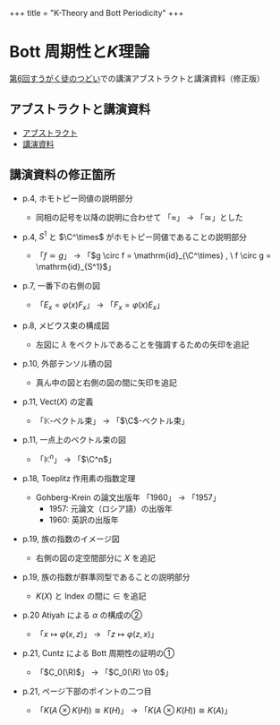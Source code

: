 +++
title = "K-Theory and Bott Periodicity"
+++

# Bott 周期性と$K$理論

[第6回すうがく徒のつどい](https://math-tsudoi.jp)での講演アブストラクトと講演資料（修正版）

## アブストラクトと講演資料

- [アブストラクト](https://math-tsudoi.jp/view-file/?name=Esquisse1102&file_number=1)
- [講演資料](https://math-tsudoi.jp/view-file/?name=Esquisse1102&file_number=3)



## 講演資料の修正箇所

- p.4, ホモトピー同値の説明部分
    - 同相の記号を以降の説明に合わせて 「$\approx$」 $\to$ 「$\cong$」とした

- p.4, $S^1$ と $\C^\times$ がホモトピー同値であることの説明部分
    - 「$f \simeq g$」 $\to$ 「$g \circ f = \mathrm{id}_{\C^\times}  , \ f \circ g = \mathrm{id}_{S^1}$」

- p.7, 一番下の右側の図
    - 「$E_x = \varphi(x)F_x$」 $\to$ 「$F_x = \varphi(x)E_x$」

- p.8, メビウス束の構成図
    - 左図に $\lambda$ をベクトルであることを強調するための矢印を追記

- p.10, 外部テンソル積の図
    - 真ん中の図と右側の図の間に矢印を追記

- p.11, $\mathrm{Vect}(X)$ の定義
    - 「$\mathbb{K}$-ベクトル束」 $\to$ 「$\C$-ベクトル束」

- p.11, 一点上のベクトル束の図
    - 「$\mathbb{K}^n$」 $\to$ 「$\C^n$」

- p.18, Toeplitz 作用素の指数定理
    - Gohberg-Krein の論文出版年 「1960」 $\to$ 「1957」
        - 1957: 元論文（ロシア語）の出版年
        - 1960: 英訳の出版年

- p.19, 族の指数のイメージ図
    - 右側の図の定空間部分に $X$ を追記

- p.19, 族の指数が群準同型であることの説明部分
    - $K(X)$ と $\mathrm{Index}$ の間に $\in$ を追記

- p.20 Atiyah による $\alpha$ の構成の②
    - 「$x \mapsto \varphi(x,z)$」 $\to$ 「$z \mapsto \varphi(z,x)$」

- p.21, Cuntz による Bott 周期性の証明の①
    - 「$C_0(\R)$」 $\to$ 「$C_0(\R) \to 0$」

- p.21, ページ下部のポイントの二つ目
    - 「$K(A \otimes K(H)) \cong K(H)$」 $\to$ $「K(A \otimes K(H)) \cong K(A)$」


